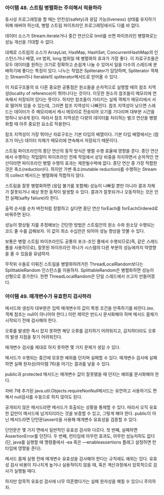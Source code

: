 ### 아이템 48. 스트림 병렬화는 주의해서 적용하라

동시성 프로그래밍을 할 때는 안전성(safety)과 응답 가능(liveness) 상태를 유지하기 위해 애써야 하는데, 병렬 스트림 파이프라인 프로그래밍에서도 다를 바 없다.

데이터 소스가 Stream.iterate거나 중간 연산으로 limit를 쓰면 파이프라인 병렬화로는 성능 개선을 기대할 수 없다.

대체로 스트림의 소스가 ArrayList, HasMap, HashSet, ConcurrentHashMap의 인스턴스거나 배열, int 범위, long 범위일 때 병렬화의 효과가 가장 좋다. 이 자료구조들은 모두 데이터를 원하는 크기로 정확하고 손쉽게 나눌 수 있어서 일을 다수의 스레드에 분배하기에 좋다는 특징이 있다. 나누는 작업은 Spliterator가 담당하며, Spliterator 객체는 Stream이나 Iterable의 spliterator메서드로 얻어올 수 있다.

이 자료구조들의 또 다른 중요한 공통점은 원소들을 순차적으로 실행할 때의 참조 지역성(locality of reference)이 뛰어나다는 것이다. 이웃한 원소의 참조들이 메모리에 연속해서 저장되어 있다는 뜻이다. 하지만 참조들이 가리키는 실제 객체가 메모리에서 서로 떨어져 있을 수 있는데, 그러면 참조 지역성이 나빠진다. 참조 지역성이 낮으면 스레드는 데이터가 주 메모리에서 캐시 메모리로 전송되어 오기를 기다리며 대부분 시간을 멍하니 보내게 된다. 따라서 참조 지역성은 다량의 데이터를 처리하는 벌크 연산을 병렬화할 때 아주 중요한 요소로 작용한다. 

참조 지역성이 가장 뛰어난 자료구조는 기본 타입의 배열이다. 기본 타입 배열에서는 (참조가 아닌) 데이터 자체가 메모리에 연속해서 저장되기 때문이다.

스트림 파이프라인의 종단 연산의 동작 방식은 병렬 수행 효율에 영향을 준다. 종단 연산에서 수행하는 작업량이 파이프라인 전체 작업에서 상당 비중을 차지하면서 순차적인 연산이라면 파이프라인 병렬 수행의 효과는 제한될수박에 없다. 종단 연산 중 가장 적합한 것은 축소(reduction)다. 하지만 가변 축소(mutable reduction)를 수행하는 Stream의 collect 메서드는 병렬화에 적합하지 않다.

스트림을 잘못 병렬화하면 (응답 불가를 포함해) 성능이 나빠질 뿐만 아니라 결과 자체가 잘못되거나 예상 못한 동작이 발생할 수 있다. 결과가 잘못되거나 오동작하는 것은 안전 실패(safty failure)라 한다. 

출력 순서를 순차 버전처럼 정렬하고 싶다면 종단 연산 forEach를 forEachOrdered로 바꿔주면 된다.

성능이 향상될 지를 추정해보는 간단한 방법은 스트림안의 원소 수와 원소당 수행되는 코드 줄 수를 곱해보자. 이 값이 최소 수십만은 되어야 성능 향상을 맛볼 수 있다.

보통은 병렬 스트림 파이프라인도 공통의 포크-조인 풀에서 수행되므로(즉, 같은 스레드 풀을 사용하므로), 잘못된 파이프라인 하나가 시스템의 다른 부분의 성능에까지 악영향을 줄 수 있음을 유념하자.

무작위 수들로 이뤄진 스트림을 병렬화하려거든 ThreadLocalRandom보다는 SplittableRandom 인스턴스를 이용하자. SplittableRandom은 병렬화하면 성능이 선형으로 증가한다. 한편 ThreadLocalRandom은 단일 스레드에서 쓰고자 만들어졌다. 

### 아이템 49. 매개변수가 유효한지 검사하라

메서드와 생성자 대부분은 입력 매개변수의 값이 특정 조건을 만족하기를 바란다.(ex. 객체 참조는 null이 아니어야 한다.) 이런 제약은 반드시 문서화해야 하며 메서드 몸체가 시작되기 전에 검사해야 한다.

오류를 발생한 즉시 잡지 못하면 해당 오류를 감지하기 어려워지고, 감지하더라도 오류의 발생 지점을 찾기 어려워진다.

매개변수 검사를 제대로 하지 못하면 몇 가지 문제가 생길 수 있다.

메서드가 수행되는 중간에 모호한 예외를 던지며 실패할 수 있다. 매개변수 검사에 실패하면 실패 원자성(아이템 76)을 어기는 결과를 낳을 수 있다.

public과 protected 메서드는 매개변수 값이 잘못됐을 때 던지는 예외를 문서화해야 한다.

자바 7에 추가된 java.util.Objects.requireNonNull메서드는 유연하고 사용하기도 편해서 null검사를 수동으로 하지 않아도 된다.

공개되지 않은 메서드라면 메서드가 호출되는 상황을 통제할 수 있다. 따라서 오직 유효한 값만이 메서드에 넘겨지리라는 것을 보증할 수 있고, 그렇게 해야 한다. public이 아닌 메서드라면 단언문(assert)을 사용해 매개변수 유효성을 검증할 수 있다.

단언문은 몇 가지 면에서 일반적인 유효성 검사와 다르다. 첫 번째, 실패하면 AssertionError를 던진다. 두 번째, 런타임에 아무런 효과도, 아무런 성능저하도 없다(단, java를 실행할 때 명령줄에서 -ea 혹은 —enableassertions 플래그 설정하면 런타임에 영향을 준다).

메서드 몸체 실행 전에 매개변수 유효성을 검사해야 한다는 규칙에도 예외는 있다. 유효성 검사 비용이 지나치게 높거나 실용적이지 않을 때, 혹은 계산과정에서 암묵적으로 검사가 실행될 때다.

하지만 암묵적 유효성 검사에 너무 의존했다가는 실패 원자성을 해칠 수 있으니 주의하자.
